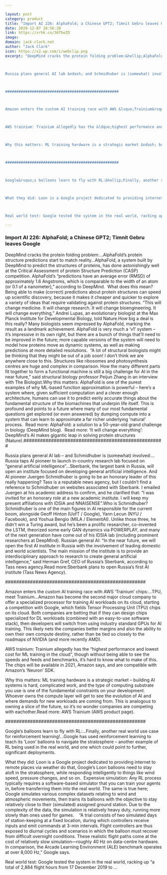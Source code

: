```yaml
---

layout: post
category: product
title: "Import AI 226: AlphaFold; a Chinese GPT2; Timnit Gebru leaves Google"
date: 2020-12-07 18:56:28
link: https://vrhk.co/36TheZO
image: 
domain: jack-clark.net
author: "Jack Clark"
icon: https://s2.wp.com/i/webclip.png
excerpt: "DeepMind cracks the protein folding problem:&hellip;AlphaFold&rsquo;s protein structure predictions start to match reality&hellip;AlphaFold, a system built by DeepMind to predict the structures of proteins, has done astonishingly well at the Critical Assessment of protein Structure Prediction (CASP) competition. AlphaFold&rsquo;s &ldquo;predictions have an average error (RMSD) of approximately 1.6 Angstroms, which is comparable to the width of an atom (or 0.1 of a nanometer),&rdquo; according to DeepMind.&nbsp; What does this mean? Being able to make (correct) predictions about protein structures can speed up scientific discovery, because it makes it cheaper and quicker to explore a variety of ideas that require validating against protein structures. &ldquo;This will change medicine. It will change research. It will change bioengineering. It will change everything,&rdquo; Andrei Lupas, an evolutionary biologist at the Max Planck Institute for Developmental Biology, told Nature.How big a deal is this really? Many biologists seem impressed by AlphaFold, marking the result as a landmark achievement. AlphaFold is very much a &lsquo;v1&rsquo; system &ndash; it&rsquo;s impressive in its own right, but there are a bunch of things that&rsquo;ll need to be improved in the future; more capable versions of the system will need to model how proteins move as dynamic systems, as well as making predictions at more detailed resolutions.&nbsp; &ldquo;A lot of structural biologists might be thinking that they might be out of a job soon! I don&rsquo;t think we are anywhere close to this. Structures like ribosomes and photosynthesis centres are huge and complex in comparison. How the many different parts fit together to form a functional machine is still a big challenge for AI in the near future,&rdquo; said structural biology professor Peijun Zhang in an interview with The Biologist.Why this matters: AlphaFold is one of the purest examples of why ML-based function approximation is powerful &ndash; here&rsquo;s a system where, given sufficient computation and a clever enough architecture, humans can use it to predict eerily accurate things about the fundamental structure of the biomachines that underpin life itself. This is profound and points to a future where many of our most fundamental questions get explored (or even answered) by dumping compute into a system that can learn to approximate a far richer underlying &lsquo;natural&rsquo; process.&nbsp; Read more: AlphaFold: a solution to a 50-year-old grand challenge in biology (DeepMind blog).&nbsp; Read more: &lsquo;It will change everything&rsquo;: DeepMind&rsquo;s AI makes gigantic leap in solving protein structures (Nature).###################################################



Russia plans general AI lab &ndash; and Schmidhuber is (somewhat) involved:&hellip;Russia taps AI pioneer to launch in-country research lab focused on &ldquo;general artificial intelligence&rdquo;&hellip;Sberbank, the largest bank in Russia, will open an institute focused on developing general artificial intelligence. And AI pioneer Juergen Schmidhuber is going to be an honorary leader of  this really happening? Tass is a reputable news agency, but I couldn&rsquo;t find a reference to Schmidhuber on websites associated with Sberbank. I emailed Juergen at his academic address to confirm, and he clarified that: &ldquo;I was invited for an honorary role at a new academic institute. I will keep my present affiliations with IDSIA and NNAISENSE&rdquo;.Who is Schmidhuber? Schmidhuber is one of the main figures in AI responsible for the current boom, alongside Geoff Hinton (UofT / Google), Yann Lecun (NYU / Facebook), and Yoshua Bengio (MILA / ElementAI). Unlike those three, he didn&rsquo;t win a Turing award, but he&rsquo;s been a prolific researcher, co-invented the LSTM, theorized some early GAN dynamics via POWERPLAY, and many of the next generation have come out of his IDSIA lab (including prominent researchers at DeepMind).&nbsp;Russian general AI: &ldquo;In the near future, we will open the first AI institute in Russia with the involvement of leading domestic and world scientists. The main mission of the institute is to provide an interdisciplinary approach to research to create general artificial intelligence,&rdquo; said Herman Gref, CEO of Russia&rsquo;s Sberbank, according to Tass news agency.Read more:Sberbank plans to open Russia&rsquo;s first AI institute (Tass News Agency).



###################################################



Amazon enters the custom AI training race with AWS &lsquo;Trainium&rsquo; chips:&hellip;TPU, meet Trainium&hellip;Amazon has become the second major cloud company to offer a specialized processor for training AI workloads on its cloud, starting a competition with Google, which fields Tensor Processing Unit (TPU) chips on its cloud. Both companies are betting that if they can design chips specialized for DL workloads (combined with an easy-to-use software stack), then developers will switch from using industry standard GPUs for AI training. This likely nets the companies better margins and also the ability to own their own compute destiny, rather than be tied so closely to the roadmaps of NVIDIA (and more recently AMD).



AWS trainium: Trainium allegedly has the &ldquo;highest performance and lowest cost for ML training in the cloud&rdquo;, though without being able to see the speeds and feeds and benchmarks, it&rsquo;s hard to know what to make of this. The chips will be available in 2021, Amazon says, and are compatible with Amazon&rsquo;s &lsquo;Neuron&rsquo; SDK.



Why this matters: ML training hardware is a strategic market &ndash; building AI systems is hard, complicated work, and the type of computing substrate you use is one of the fundamental constraints on your development. Whoever owns the compute layer will get to see the evolution of AI and where demands for new workloads are coming from. This is analogous to owning a slice of the future, so it&rsquo;s no wonder companies are competing with eachother.Read more: AWS Trainium (AWS product page).



###################################################



Google&rsquo;s balloons learn to fly with RL:&hellip;Finally, another real world use case for reinforcement learning!&hellip;Google has used reinforcement learning to teach its &lsquo;Loon&rsquo; balloons to navigate the stratosphere &ndash; another example of RL being used in the real world, and one which could point to further, significant deployments.



What they did: Loon is a Google project dedicated to providing internet to remote places via weather  do that, Google&rsquo;s Loon balloons need to stay aloft in the stratosphere, while responding intelligently to things like wind speed, pressure changes, and so on.&nbsp; Expensive simulation: Any RL process typically requires a software-based simulator that you can train your agents in, before transferring them into the real world. The same is true here; Google simulates various complex datasets relating to wind and atmospheric movements, then trains its balloons with the objective to stay relatively close to their (simulated) assigned ground station. Due to the complexity of the data, the simulation is relatively heavy duty, running more slowly than ones used for games.&nbsp; &nbsp; &ldquo;A trial consists of two simulated days of station-keeping at a fixed location, during which controllers receive inputs and emit commands at 3-min intervals. Flight controllers are thus exposed to diurnal cycles and scenarios in which the balloon must recover from difficult overnight conditions. These realistic flight paths come at the cost of relatively slow simulation&mdash;roughly 40 Hz on data-centre hardware. In comparison, the Arcade Learning Environment (ALE) benchmark operates at over 8,000 Hz,&rdquo; Google says.



Real world test: Google tested the system in the real world, racking up &ldquo;a total of 2,884 flight hours from 17 December 2019 to …"

---
```


### Import AI 226: AlphaFold; a Chinese GPT2; Timnit Gebru leaves Google

DeepMind cracks the protein folding problem:&hellip;AlphaFold&rsquo;s protein structure predictions start to match reality&hellip;AlphaFold, a system built by DeepMind to predict the structures of proteins, has done astonishingly well at the Critical Assessment of protein Structure Prediction (CASP) competition. AlphaFold&rsquo;s &ldquo;predictions have an average error (RMSD) of approximately 1.6 Angstroms, which is comparable to the width of an atom (or 0.1 of a nanometer),&rdquo; according to DeepMind.&nbsp; What does this mean? Being able to make (correct) predictions about protein structures can speed up scientific discovery, because it makes it cheaper and quicker to explore a variety of ideas that require validating against protein structures. &ldquo;This will change medicine. It will change research. It will change bioengineering. It will change everything,&rdquo; Andrei Lupas, an evolutionary biologist at the Max Planck Institute for Developmental Biology, told Nature.How big a deal is this really? Many biologists seem impressed by AlphaFold, marking the result as a landmark achievement. AlphaFold is very much a &lsquo;v1&rsquo; system &ndash; it&rsquo;s impressive in its own right, but there are a bunch of things that&rsquo;ll need to be improved in the future; more capable versions of the system will need to model how proteins move as dynamic systems, as well as making predictions at more detailed resolutions.&nbsp; &ldquo;A lot of structural biologists might be thinking that they might be out of a job soon! I don&rsquo;t think we are anywhere close to this. Structures like ribosomes and photosynthesis centres are huge and complex in comparison. How the many different parts fit together to form a functional machine is still a big challenge for AI in the near future,&rdquo; said structural biology professor Peijun Zhang in an interview with The Biologist.Why this matters: AlphaFold is one of the purest examples of why ML-based function approximation is powerful &ndash; here&rsquo;s a system where, given sufficient computation and a clever enough architecture, humans can use it to predict eerily accurate things about the fundamental structure of the biomachines that underpin life itself. This is profound and points to a future where many of our most fundamental questions get explored (or even answered) by dumping compute into a system that can learn to approximate a far richer underlying &lsquo;natural&rsquo; process.&nbsp; Read more: AlphaFold: a solution to a 50-year-old grand challenge in biology (DeepMind blog).&nbsp; Read more: &lsquo;It will change everything&rsquo;: DeepMind&rsquo;s AI makes gigantic leap in solving protein structures (Nature).###################################################



Russia plans general AI lab &ndash; and Schmidhuber is (somewhat) involved:&hellip;Russia taps AI pioneer to launch in-country research lab focused on &ldquo;general artificial intelligence&rdquo;&hellip;Sberbank, the largest bank in Russia, will open an institute focused on developing general artificial intelligence. And AI pioneer Juergen Schmidhuber is going to be an honorary leader of  this really happening? Tass is a reputable news agency, but I couldn&rsquo;t find a reference to Schmidhuber on websites associated with Sberbank. I emailed Juergen at his academic address to confirm, and he clarified that: &ldquo;I was invited for an honorary role at a new academic institute. I will keep my present affiliations with IDSIA and NNAISENSE&rdquo;.Who is Schmidhuber? Schmidhuber is one of the main figures in AI responsible for the current boom, alongside Geoff Hinton (UofT / Google), Yann Lecun (NYU / Facebook), and Yoshua Bengio (MILA / ElementAI). Unlike those three, he didn&rsquo;t win a Turing award, but he&rsquo;s been a prolific researcher, co-invented the LSTM, theorized some early GAN dynamics via POWERPLAY, and many of the next generation have come out of his IDSIA lab (including prominent researchers at DeepMind).&nbsp;Russian general AI: &ldquo;In the near future, we will open the first AI institute in Russia with the involvement of leading domestic and world scientists. The main mission of the institute is to provide an interdisciplinary approach to research to create general artificial intelligence,&rdquo; said Herman Gref, CEO of Russia&rsquo;s Sberbank, according to Tass news agency.Read more:Sberbank plans to open Russia&rsquo;s first AI institute (Tass News Agency).



###################################################



Amazon enters the custom AI training race with AWS &lsquo;Trainium&rsquo; chips:&hellip;TPU, meet Trainium&hellip;Amazon has become the second major cloud company to offer a specialized processor for training AI workloads on its cloud, starting a competition with Google, which fields Tensor Processing Unit (TPU) chips on its cloud. Both companies are betting that if they can design chips specialized for DL workloads (combined with an easy-to-use software stack), then developers will switch from using industry standard GPUs for AI training. This likely nets the companies better margins and also the ability to own their own compute destiny, rather than be tied so closely to the roadmaps of NVIDIA (and more recently AMD).



AWS trainium: Trainium allegedly has the &ldquo;highest performance and lowest cost for ML training in the cloud&rdquo;, though without being able to see the speeds and feeds and benchmarks, it&rsquo;s hard to know what to make of this. The chips will be available in 2021, Amazon says, and are compatible with Amazon&rsquo;s &lsquo;Neuron&rsquo; SDK.



Why this matters: ML training hardware is a strategic market &ndash; building AI systems is hard, complicated work, and the type of computing substrate you use is one of the fundamental constraints on your development. Whoever owns the compute layer will get to see the evolution of AI and where demands for new workloads are coming from. This is analogous to owning a slice of the future, so it&rsquo;s no wonder companies are competing with eachother.Read more: AWS Trainium (AWS product page).



###################################################



Google&rsquo;s balloons learn to fly with RL:&hellip;Finally, another real world use case for reinforcement learning!&hellip;Google has used reinforcement learning to teach its &lsquo;Loon&rsquo; balloons to navigate the stratosphere &ndash; another example of RL being used in the real world, and one which could point to further, significant deployments.



What they did: Loon is a Google project dedicated to providing internet to remote places via weather  do that, Google&rsquo;s Loon balloons need to stay aloft in the stratosphere, while responding intelligently to things like wind speed, pressure changes, and so on.&nbsp; Expensive simulation: Any RL process typically requires a software-based simulator that you can train your agents in, before transferring them into the real world. The same is true here; Google simulates various complex datasets relating to wind and atmospheric movements, then trains its balloons with the objective to stay relatively close to their (simulated) assigned ground station. Due to the complexity of the data, the simulation is relatively heavy duty, running more slowly than ones used for games.&nbsp; &nbsp; &ldquo;A trial consists of two simulated days of station-keeping at a fixed location, during which controllers receive inputs and emit commands at 3-min intervals. Flight controllers are thus exposed to diurnal cycles and scenarios in which the balloon must recover from difficult overnight conditions. These realistic flight paths come at the cost of relatively slow simulation&mdash;roughly 40 Hz on data-centre hardware. In comparison, the Arcade Learning Environment (ALE) benchmark operates at over 8,000 Hz,&rdquo; Google says.



Real world test: Google tested the system in the real world, racking up &ldquo;a total of 2,884 flight hours from 17 December 2019 to …